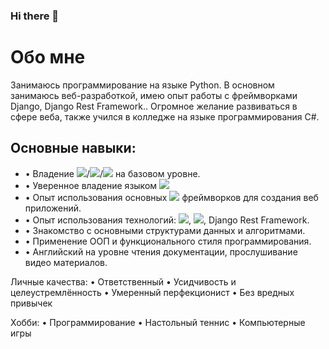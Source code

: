 ### Hi there 👋
<h1>Обо мне</h1>
<p>Занимаюсь программирование на языке Python. В основном занимаюсь веб-разработкой, имею опыт работы с фреймворками Django, Django Rest Framework.. Огромное желание развиваться в сфере веба, также учился в колледже на языке программирования C#.</p>


<h2>Основные навыки:</h2>
<ul>
  <li>• Владение <img src="https://img.shields.io/badge/HTML5-Black?style=for-the-badge&logo=HTML5&logoColor=White"/>/<img src="https://img.shields.io/badge/CSS3-Black?style=for-the-badge&logo=CSS3&logoColor=White"/>/<img src="https://img.shields.io/badge/SQL-Black?style=for-the-badge&logo=PostgreSQL&logoColor=White"/> на   базовом уровне.</li>
 <li>• Уверенное владение языком <img src="https://img.shields.io/badge/Python-Green?style=for-the-badge&logo=Python&logoColor=Black"/></li>
 <li>• Опыт использования основных  <img src="https://img.shields.io/badge/Python-Green?style=for-the-badge&logo=Python&logoColor=Black"/> фреймворков для создания веб приложений.</li>
 <li>• Опыт использования технологий:  <img src="https://img.shields.io/badge/Git-Green?style=for-the-badge&logo=Git&logoColor=Black"/>,  <img src="https://img.shields.io/badge/Django-Green?style=for-the-badge&logo=Django&logoColor=Black"/>, Django Rest Framework.</li>
 <li>• Знакомство с основными структурами данных и алгоритмами.</li>
 <li>• Применение ООП и функционального стиля программирования.</li>
 <li>• Английский на уровне чтения документации, прослушивание видео материалов.</li>
</ul>
Личные качества:
• Ответственный
• Усидчивость и целеустремлённость
• Умеренный перфекционист
• Без вредных привычек

Хобби:
• Программирование
• Настольный теннис
• Компьютерные игры


<!--
**erlankg0/erlankg0** is a ✨ _special_ ✨ repository because its `README.md` (this file) appears on your GitHub profile.

Here are some ideas to get you started:

- 🔭 I’m currently don't working on
- 🌱 I’m currently learning Django 
- 👯 I’m looking to collaborate on ...
- 🤔 I’m looking for help with ...
- 💬 Ask me about ...
- 📫 How to reach me: ...
- 😄 Pronouns: ...
- ⚡ Fun fact: ...
-->
